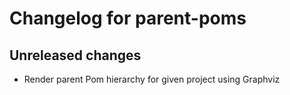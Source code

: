 # Changelog for parent-poms

## Unreleased changes
- Render parent Pom hierarchy for given project using Graphviz
